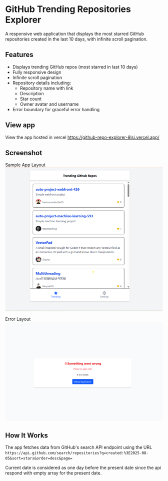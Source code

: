 # GitHub Trending Repositories Explorer

A responsive web application that displays the most starred GitHub repositories created in the last 10 days, with infinite scroll pagination.

## Features

-  Displays trending GitHub repos (most starred in last 10 days)
-  Fully responsive design
-  Infinite scroll pagination
-  Repository details including:
   - Repository name with link
   - Description
   - Star count
   - Owner avatar and username
-  Error boundary for graceful error handling

## View app

View the app hosted in vercel https://github-repo-explorer-8lsi.vercel.app/

## Screenshot
Sample App Layout
![alt text](./public/images/image.png)

Error Layout
![alt text](./public/images/image-1.png)

## How It Works

The app fetches data from GitHub's search API endpoint using the URL
```https://api.github.com/search/repositories?q=created:%3E2025-08-05&sort=stars&order=desc&page=```

Current date is considered as one day before the present date since the api respond with empty array for the present date.
